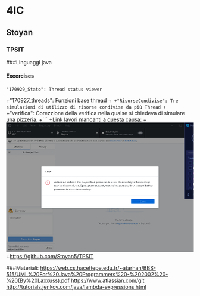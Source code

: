  # 4IC
 
 ## Stoyan
 
 ### TPSIT
 
 ###Linguaggi
 java
 
 #### Excercises
 
 ```
 "170929_Stato": Thread status viewer
 ```
+"170927_threads": Funzioni base thread
+```
+"RisorseCondivise": Tre simulazioni di utilizzo di risorse condivise da più Thread
+```
+"verifica": Corezzione della verifica nella qualse si chiedeva di simulare una pizzeria.
+```
+Link lavori mancanti a questa causa:
+![alt text](https://github.com/Stoyan5/TPSIT/blob/master/cant%20push.png)
+https://github.com/Stoyan5/TPSIT

###Materiali:
https://web.cs.hacettepe.edu.tr/~atarhan/BBS-515/UML%20For%20Java%20Programmers%20-%202002%20-%20(By%20Laxxuss).pdf
https://www.atlassian.com/git
http://tutorials.jenkov.com/java/lambda-expressions.html
